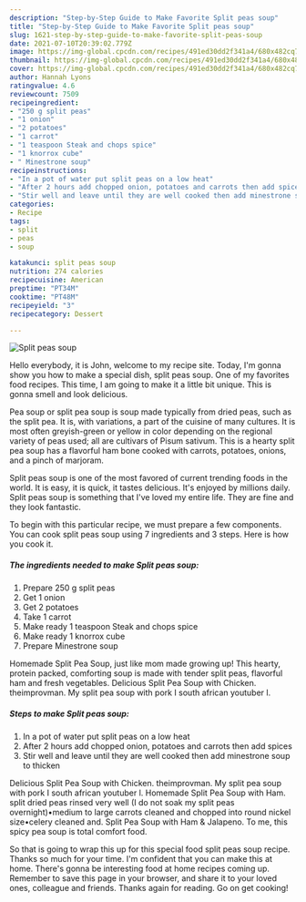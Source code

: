 ```yaml
---
description: "Step-by-Step Guide to Make Favorite Split peas soup"
title: "Step-by-Step Guide to Make Favorite Split peas soup"
slug: 1621-step-by-step-guide-to-make-favorite-split-peas-soup
date: 2021-07-10T20:39:02.779Z
image: https://img-global.cpcdn.com/recipes/491ed30dd2f341a4/680x482cq70/split-peas-soup-recipe-main-photo.jpg
thumbnail: https://img-global.cpcdn.com/recipes/491ed30dd2f341a4/680x482cq70/split-peas-soup-recipe-main-photo.jpg
cover: https://img-global.cpcdn.com/recipes/491ed30dd2f341a4/680x482cq70/split-peas-soup-recipe-main-photo.jpg
author: Hannah Lyons
ratingvalue: 4.6
reviewcount: 7509
recipeingredient:
- "250 g split peas"
- "1 onion"
- "2 potatoes"
- "1 carrot"
- "1 teaspoon Steak and chops spice"
- "1 knorrox cube"
- " Minestrone soup"
recipeinstructions:
- "In a pot of water put split peas on a low heat"
- "After 2 hours add chopped onion, potatoes and carrots then add spices"
- "Stir well and leave until they are well cooked then add minestrone soup to thicken"
categories:
- Recipe
tags:
- split
- peas
- soup

katakunci: split peas soup 
nutrition: 274 calories
recipecuisine: American
preptime: "PT34M"
cooktime: "PT48M"
recipeyield: "3"
recipecategory: Dessert

---
```



![Split peas soup](https://img-global.cpcdn.com/recipes/491ed30dd2f341a4/680x482cq70/split-peas-soup-recipe-main-photo.jpg)

Hello everybody, it is John, welcome to my recipe site. Today, I'm gonna show you how to make a special dish, split peas soup. One of my favorites food recipes. This time, I am going to make it a little bit unique. This is gonna smell and look delicious.

Pea soup or split pea soup is soup made typically from dried peas, such as the split pea. It is, with variations, a part of the cuisine of many cultures. It is most often greyish-green or yellow in color depending on the regional variety of peas used; all are cultivars of Pisum sativum. This is a hearty split pea soup has a flavorful ham bone cooked with carrots, potatoes, onions, and a pinch of marjoram.

Split peas soup is one of the most favored of current trending foods in the world. It is easy, it is quick, it tastes delicious. It's enjoyed by millions daily. Split peas soup is something that I've loved my entire life. They are fine and they look fantastic.


To begin with this particular recipe, we must prepare a few components. You can cook split peas soup using 7 ingredients and 3 steps. Here is how you cook it.

<!--inarticleads1-->

##### The ingredients needed to make Split peas soup:

1. Prepare 250 g split peas
1. Get 1 onion
1. Get 2 potatoes
1. Take 1 carrot
1. Make ready 1 teaspoon Steak and chops spice
1. Make ready 1 knorrox cube
1. Prepare  Minestrone soup


Homemade Split Pea Soup, just like mom made growing up! This hearty, protein packed, comforting soup is made with tender split peas, flavorful ham and fresh vegetables. Delicious Split Pea Soup with Chicken. theimprovman. My split pea soup with pork I south african youtuber l. 

<!--inarticleads2-->

##### Steps to make Split peas soup:

1. In a pot of water put split peas on a low heat
1. After 2 hours add chopped onion, potatoes and carrots then add spices
1. Stir well and leave until they are well cooked then add minestrone soup to thicken


Delicious Split Pea Soup with Chicken. theimprovman. My split pea soup with pork I south african youtuber l. Homemade Split Pea Soup with Ham. split dried peas rinsed very well (I do not soak my split peas overnight)•medium to large carrots cleaned and chopped into round nickel size•celery cleaned and. Split Pea Soup with Ham &amp; Jalapeno. To me, this spicy pea soup is total comfort food. 

So that is going to wrap this up for this special food split peas soup recipe. Thanks so much for your time. I'm confident that you can make this at home. There's gonna be interesting food at home recipes coming up. Remember to save this page in your browser, and share it to your loved ones, colleague and friends. Thanks again for reading. Go on get cooking!
